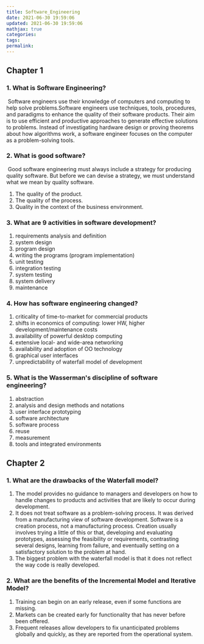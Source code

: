 ```yaml
---
title: Software_Engineering
date: 2021-06-30 19:59:06
updated: 2021-06-30 19:59:06
mathjax: true
categories:
tags:
permalink:
---
```


## Chapter 1

### 1. What is Software Engineering?

​	Software engineers use their knowledge of computers and computing to help solve problems.Software engineers use techniques, tools, procedures, and paradigms to enhance the quality of their software products. Their aim is to use efficient and productive approaches to generate effective solutions to problems. Instead of investigating hardware design or proving theorems about how algorithms work, a software engineer focuses on the computer as a problem-solving tools.



### 2. What is good software?

​	Good software engineering must always include a strategy for producing quality software. But before we can devise a strategy, we must understand what we mean by quality software.

1. The quality of the product.
2. The quality of the process.
3. Quality in the context of the business environment.



### 3. What are 9 activities in software development?

1. requirements analysis and definition
2. system design
3. program design
4. writing the programs (program implementation)
5. unit testing
6. integration testing
7. system testing
8. system delivery
9. maintenance



### 4. How has software engineering changed?

1. criticality of time-to-market for commercial products
2. shifts in economics of computing: lower HW, higher development/maintenance costs
3. availability of powerful desktop computing
4. extensive local- and wide-area networking
5. availability and adoption of OO technology
6. graphical user interfaces
7. unpredictability of waterfall model of development



### 5. What is the Wasserman's discipline of software engineering?

1. abstraction
2. analysis and design methods and notations
3. user interface prototyping
4. software architecture
5. software process
6. reuse
7. measurement
8. tools and integrated environments



## Chapter 2

### 1. What are the drawbacks of the Waterfall model?

1. The model provides no guidance to managers and developers on how to handle changes to products and activities that are likely to occur during development.
2. It does not treat software as a problem-solving process. It was derived from a manufacturing view of software development. Software is a creation process, not a manufacturing process. Creation usually involves trying a little of this or that, developing and evaluating prototypes, assessing the feasibility or requirements, contrasting several designs, learning from failure, and eventually setting on a satisfactory solution to the problem at hand.
3. The biggest problem with the waterfall model is that it does not reflect the way code is really developed.

### 2. What are the benefits of the Incremental Model and Iterative Model?

1. Training can begin on an early release, even if some functions are missing.
2. Markets can be created early for functionality that has never before been offered.
3. Frequent releases allow developers to fix unanticipated problems globally and quickly, as they are reported from the operational system.
